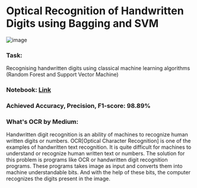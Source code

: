 

  
# Optical Recognition of Handwritten Digits using Bagging and SVM

  
![image](https://github.com/Kmohamedalie/Optical-Recognition-of-Handwritten-Digits/assets/63104472/da92e694-35df-4dd1-af7d-10f11868a9df)


<h3><b>Task:</b></h3> Recognising handwritten digits using classical machine learning algorithms (Random Forest and Support Vector Machine)

### **Notebook:** [Link](https://github.com/Kmohamedalie/Optical-Recognition-of-Handwritten-Digits/tree/master/Notebook)

### **Achieved Accuracy, Precision, F1-score:** 98.89%



<h3>What's OCR by Medium:</h3>
Handwritten digit recognition is an ability of machines to recognize human written digits or numbers. OCR[Optical Character Recognition] is one of the examples of handwritten text recognition. It is quite difficult for machines to understand or recognize human written text or numbers. The solution for this problem is programs like OCR or handwritten digit recognition programs. These programs takes image as input and converts them into machine understandable bits. And with the help of these bits, the computer recognizes the digits present in the image.




<div align="center">
</div>








